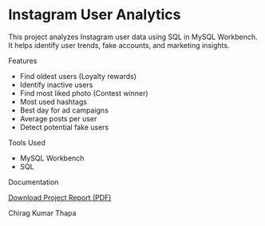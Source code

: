 # Instagram User Analytics

This project analyzes Instagram user data using SQL in MySQL Workbench. It helps identify user trends, fake accounts, and marketing insights.

  Features

- Find oldest users (Loyalty rewards)
- Identify inactive users
- Find most liked photo (Contest winner)
- Most used hashtags
- Best day for ad campaigns
- Average posts per user
- Detect potential fake users

 Tools Used

- MySQL Workbench
- SQL

 Documentation

[Download Project Report (PDF)](./docs/PROJECT_2.pdf)

Chirag Kumar Thapa

